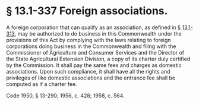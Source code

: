# § 13.1-337 Foreign associations.

<p>A foreign corporation that can qualify as an association, as defined in § <a href='http://law.lis.virginia.gov/vacode/13.1-313/'>13.1-313</a>, may be authorized to do business in this Commonwealth under the provisions of this Act by complying with the laws relating to foreign corporations doing business in the Commonwealth and filing with the Commissioner of Agriculture and Consumer Services and the Director of the State Agricultural Extension Division, a copy of its charter duly certified by the Commission. It shall pay the same fees and charges as domestic associations. Upon such compliance, it shall have all the rights and privileges of like domestic associations and the entrance fee shall be computed as if a charter fee.</p><p>Code 1950, § 13-290; 1956, c. 428; 1958, c. 564.</p>